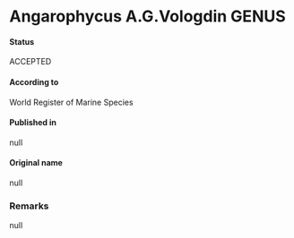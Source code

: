 # Angarophycus A.G.Vologdin GENUS

#### Status
ACCEPTED

#### According to
World Register of Marine Species

#### Published in
null

#### Original name
null

### Remarks
null